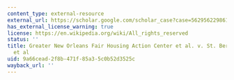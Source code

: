 ```yaml
---
content_type: external-resource
external_url: https://scholar.google.com/scholar_case?case=5629562298614566420&q=Greater+New+Orleans+Fair+Housing+Action+Center+et+al.+v.+St.+Bernard+Parish+et+al.,+641+F.+Supp.+2d+563&hl=en&as_sdt=40000006
has_external_license_warning: true
license: https://en.wikipedia.org/wiki/All_rights_reserved
status: ''
title: Greater New Orleans Fair Housing Action Center et al. v. St. Bernard Parish
  et al
uid: 9a66cead-2f8b-471f-85a3-5c0b52d3525c
wayback_url: ''
---
```

